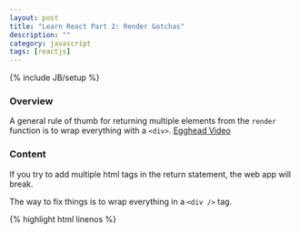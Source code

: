 ```yaml
---
layout: post
title: "Learn React Part 2: Render Gotchas"
description: ""
category: javascript
tags: [reactjs]
---
```

{% include JB/setup %}

<!-- Overview -->
<h3>Overview</h3>

A general rule of thumb for returning multiple elements from the `render` function is to wrap everything with a `<div>`. [Egghead Video](https://egghead.io/lessons/react-hello-world-first-component)

<!-- Content -->
<h3>Content</h3>

If you try to add multiple html tags in the return statement, the web app will break.

The way to fix things is to wrap everything in a `<div />` tag.

{% highlight html linenos %}
<!doctype html>
<html lang="en">
    <head>
        <meta charset="UTF-8">
        <title>Render Method Gotchas</title>
        <script src="http://fb.me/react-0.8.0.js"></script>
        <script src="http://fb.me/JSXTransformer-0.8.0.js"></script>
    </head>
    <body>
    <script type="text/jsx">
        /*** @jsx React.DOM */
        var App = React.createClass({
            render:function(){
                return (
                        <div>
                            <h1>Hello World</h1>
                            <b>bold</b>
                        </div>
                        )
            }
        });

        React.renderComponent(<App />,document.body)
    </script>
    </body>
</html>
{% endhighlight %}

OUTPUT:

![Results]({{ ASSET_PATH }}images/2015-01-31-learn-react-part-2-render-gotchas.png)